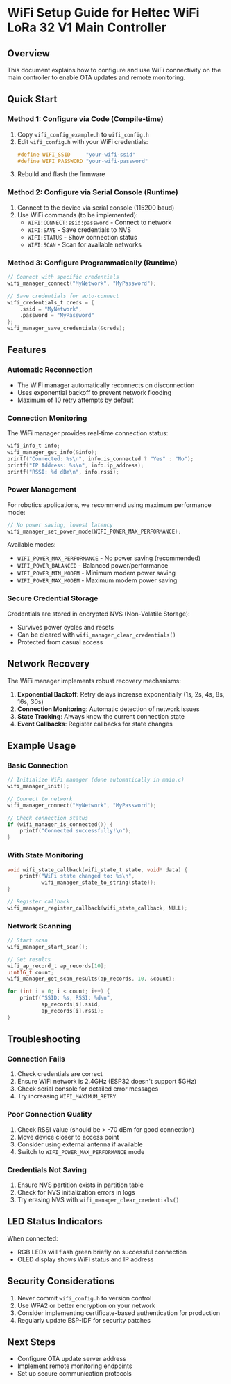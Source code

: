 # WiFi Setup Guide for Heltec WiFi LoRa 32 V1 Main Controller

## Overview
This document explains how to configure and use WiFi connectivity on the main controller to enable OTA updates and remote monitoring.

## Quick Start

### Method 1: Configure via Code (Compile-time)
1. Copy `wifi_config_example.h` to `wifi_config.h`
2. Edit `wifi_config.h` with your WiFi credentials:
   ```c
   #define WIFI_SSID     "your-wifi-ssid"
   #define WIFI_PASSWORD "your-wifi-password"
   ```
3. Rebuild and flash the firmware

### Method 2: Configure via Serial Console (Runtime)
1. Connect to the device via serial console (115200 baud)
2. Use WiFi commands (to be implemented):
   - `WIFI:CONNECT:ssid:password` - Connect to network
   - `WIFI:SAVE` - Save credentials to NVS
   - `WIFI:STATUS` - Show connection status
   - `WIFI:SCAN` - Scan for available networks

### Method 3: Configure Programmatically (Runtime)
```c
// Connect with specific credentials
wifi_manager_connect("MyNetwork", "MyPassword");

// Save credentials for auto-connect
wifi_credentials_t creds = {
    .ssid = "MyNetwork",
    .password = "MyPassword"
};
wifi_manager_save_credentials(&creds);
```

## Features

### Automatic Reconnection
- The WiFi manager automatically reconnects on disconnection
- Uses exponential backoff to prevent network flooding
- Maximum of 10 retry attempts by default

### Connection Monitoring
The WiFi manager provides real-time connection status:
```c
wifi_info_t info;
wifi_manager_get_info(&info);
printf("Connected: %s\n", info.is_connected ? "Yes" : "No");
printf("IP Address: %s\n", info.ip_address);
printf("RSSI: %d dBm\n", info.rssi);
```

### Power Management
For robotics applications, we recommend using maximum performance mode:
```c
// No power saving, lowest latency
wifi_manager_set_power_mode(WIFI_POWER_MAX_PERFORMANCE);
```

Available modes:
- `WIFI_POWER_MAX_PERFORMANCE` - No power saving (recommended)
- `WIFI_POWER_BALANCED` - Balanced power/performance
- `WIFI_POWER_MIN_MODEM` - Minimum modem power saving
- `WIFI_POWER_MAX_MODEM` - Maximum modem power saving

### Secure Credential Storage
Credentials are stored in encrypted NVS (Non-Volatile Storage):
- Survives power cycles and resets
- Can be cleared with `wifi_manager_clear_credentials()`
- Protected from casual access

## Network Recovery
The WiFi manager implements robust recovery mechanisms:

1. **Exponential Backoff**: Retry delays increase exponentially (1s, 2s, 4s, 8s, 16s, 30s)
2. **Connection Monitoring**: Automatic detection of network issues
3. **State Tracking**: Always know the current connection state
4. **Event Callbacks**: Register callbacks for state changes

## Example Usage

### Basic Connection
```c
// Initialize WiFi manager (done automatically in main.c)
wifi_manager_init();

// Connect to network
wifi_manager_connect("MyNetwork", "MyPassword");

// Check connection status
if (wifi_manager_is_connected()) {
    printf("Connected successfully!\n");
}
```

### With State Monitoring
```c
void wifi_state_callback(wifi_state_t state, void* data) {
    printf("WiFi state changed to: %s\n",
           wifi_manager_state_to_string(state));
}

// Register callback
wifi_manager_register_callback(wifi_state_callback, NULL);
```

### Network Scanning
```c
// Start scan
wifi_manager_start_scan();

// Get results
wifi_ap_record_t ap_records[10];
uint16_t count;
wifi_manager_get_scan_results(ap_records, 10, &count);

for (int i = 0; i < count; i++) {
    printf("SSID: %s, RSSI: %d\n",
           ap_records[i].ssid,
           ap_records[i].rssi);
}
```

## Troubleshooting

### Connection Fails
1. Check credentials are correct
2. Ensure WiFi network is 2.4GHz (ESP32 doesn't support 5GHz)
3. Check serial console for detailed error messages
4. Try increasing `WIFI_MAXIMUM_RETRY`

### Poor Connection Quality
1. Check RSSI value (should be > -70 dBm for good connection)
2. Move device closer to access point
3. Consider using external antenna if available
4. Switch to `WIFI_POWER_MAX_PERFORMANCE` mode

### Credentials Not Saving
1. Ensure NVS partition exists in partition table
2. Check for NVS initialization errors in logs
3. Try erasing NVS with `wifi_manager_clear_credentials()`

## LED Status Indicators
When connected:
- RGB LEDs will flash green briefly on successful connection
- OLED display shows WiFi status and IP address

## Security Considerations
1. Never commit `wifi_config.h` to version control
2. Use WPA2 or better encryption on your network
3. Consider implementing certificate-based authentication for production
4. Regularly update ESP-IDF for security patches

## Next Steps
- Configure OTA update server address
- Implement remote monitoring endpoints
- Set up secure communication protocols